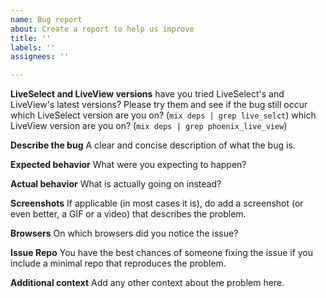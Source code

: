 ```yaml
---
name: Bug report
about: Create a report to help us improve
title: ''
labels: ''
assignees: ''

---
```


**LiveSelect and LiveView versions**
have you tried LiveSelect's and LiveView's latest versions? Please try them and see if the bug still occur
which LiveSelect version are you on? (`mix deps | grep live_selct`)
which LiveView version are you on? (`mix deps | grep phoenix_live_view`)

**Describe the bug**
A clear and concise description of what the bug is.

**Expected behavior**
What were you expecting to happen?

**Actual behavior**
What is actually going on instead?

**Screenshots**
If applicable (in most cases it is), do add a screenshot (or even better, a GIF or a video) that describes the problem.

**Browsers**
On which browsers did you notice the issue?

**Issue Repo**
You have the best chances of someone fixing the issue if you include a minimal repo that reproduces the problem.

**Additional context**
Add any other context about the problem here.
